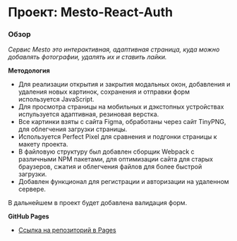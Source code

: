 # Проект: Mesto-React-Auth

### Обзор

_Cервис Mesto это интерактивная, адаптивная страница, куда можно добавлять фотографии, удалять их и ставить лайки._

**Методология**
* Для реализации открытия и закрытия модальных окон, добавления и удаления новых картинок, сохранения и отправки форм используется JavaScript.
* Для просмотра страницы на мобильных и дэкстопных устройствах испульзуется адаптивная, резиновая верстка.
* Все картинки взяты с сайта Figma, обработаны через сайт TinyPNG, для облегчения загрузки страницы.
* Используется Perfect Pixel для сравнения и подгонки страницы к макету проекта.
* В файловую структуру был добавлен сборщик Webpack с различными NPM пакетами, для оптимизации сайта для старых браузеров, сжатия и облегчения файлов для более быстрой загрузки.
* Добавлен функционал для регистрации и авторизации на удаленном сервере.

В дальнейшем в проект будет добавлена валидация форм.

**GitHub Pages**

- [Ссылка на репозиторий в Pages](https://randychebro.github.io/mesto-react/)